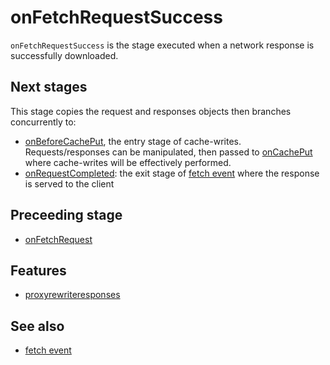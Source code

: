 # onFetchRequestSuccess

`onFetchRequestSuccess` is the stage executed when a network response is successfully downloaded. 

## Next stages
This stage copies the request and responses objects then branches concurrently to:
- [onBeforeCachePut](onBeforeCachePut.md), the entry stage of cache-writes. Requests/responses can be manipulated, then passed to [onCachePut](onCachePut.md) where cache-writes will be effectively performed.
- [onRequestCompleted](onRequestCompleted.md): the exit stage of [fetch event](../events/fetch.md) where the response is served to the client

## Preceeding stage
- [onFetchRequest](onFetchRequest.md)

## Features
- [proxyrewriteresponses](../features/proxyrewriteresponses.md)

## See also
- [fetch event](../events/fetch.md)